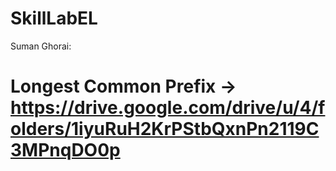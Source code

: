 # SkillLabEL

Suman Ghorai:
# Longest Common Prefix -> https://drive.google.com/drive/u/4/folders/1iyuRuH2KrPStbQxnPn2119C3MPnqDO0p
